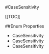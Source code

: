 #CaseSensitivity

[[TOC]]

##Enum Properties 

* CaseSensitivity
* CaseSensitivity
* CaseSensitivity